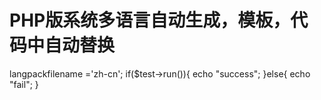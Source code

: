 # PHP版系统多语言自动生成，模板，代码中自动替换
<?php
header("content-type:text/html;charset=utf-8");
//获取单号最后一条物流
use Rainbow\Rainbow;
require_once(__DIR__ . '/Autoload.php');
$dir = 'D:/wamp/www/stointl/source/php/Public/Member/js/page/';
$langpackdir = 'D:/wamp/www/stointl/source/php/Public/Member/js/page/';
$test = new Rainbow($dir,$langpackdir);
$test->langpackfilename ='zh-cn';
if($test->run()){
    echo "success";
}else{
    echo "fail";
}
